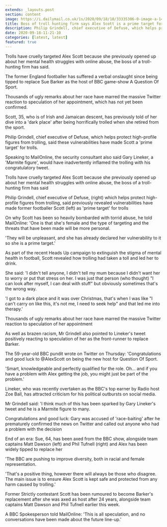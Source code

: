 ```yaml
---
extends: _layouts.post
section: content
image: https://i.dailymail.co.uk/1s/2020/09/18/10/33335306-0-image-a-14_1600422999006.jpg 
title: Boss of troll hunting firm says Alex Scott is a prime target for abuse 
description: Philip Grindell, chief executive of Defuse, which helps protect high-profile figures from trolling, told MailOnline previously disclosed battles with online abuse have made Scott a prime target. 
date: 2020-09-18-11-21-10 
categories: [latest, latest] 
featured: true 
--- 
```

Trolls have cruelly targeted Alex Scott because she previously opened up about her mental health struggles with online abuse, the boss of a troll-hunting firm has said.

The former England footballer has suffered a verbal onslaught since being tipped to replace Sue Barker as the host of BBC game-show A Question Of Sport.

Thousands of ugly remarks about her race have marred the massive Twitter reaction to speculation of her appointment, which has not yet been confirmed.

Scott, 35, who is of Irish and Jamaican descent, has previously told of her dive into a 'dark place' after being horrifically trolled when she retired from the sport.

Philip Grindell, chief executive of Defuse, which helps protect high-profile figures from trolling, said these vulnerabilities have made Scott a 'prime target' for trolls.

Speaking to MailOnline, the security consultant also said Gary Lineker, a 'Marmite figure', would have inadvertently inflamed the trolling with his congratulatory tweet.

Trolls have cruelly targeted Alex Scott because she previously opened up about her mental health struggles with online abuse, the boss of a troll-hunting firm has said 

Philip Grindell, chief executive of Defuse, (right) which helps protect high-profile figures from trolling, said previously revealed vulnerabilities have made former footballer Scott (left) as 'prime target' for trolls

On why Scott has been so heavily bombarded with torrid abuse, he told MailOnline: 'One is that she's female and the type of targeting and the threats that have been made will be more personal.

'They will be unpleasant, and she has already declared her vulnerability to it so she is a prime target.'    

As part of the recent Heads Up campaign to extinguish the stigma of mental health in football, Scott revealed how trolling had taken a toll and led her to drink.

She said: 'I didn't tell anyone, I didn't tell my mum because I didn't want her to worry or put that stress on her. I was just that person (who thought) "I can look after myself, I can deal with stuff" but obviously sometimes that's the wrong way.

'I got to a dark place and it was over Christmas, that's when I was like "I can't carry on like this, it's not me, I need to seek help" and that led me into therapy.'



Thousands of ugly remarks about her race have marred the massive Twitter reaction to speculation of her appointment

As well as brazen racism, Mr Grindell also pointed to Lineker's tweet positively reacting to speculation of her as the front-runner to replace Barker.

The 59-year-old BBC pundit wrote on Twitter on Thursday: 'Congratulations and good luck to @AlexScott on being the new host for Question Of Sport. 

'Smart, knowledgeable and perfectly qualified for the role. Oh... and if you have a problem with Alex getting the job, you might just be part of the problem.'

Lineker, who was recently overtaken as the BBC's top earner by Radio host Zoe Ball, has attracted criticism for his political outbursts on social media.

Mr Grindell said: 'I think much of this has been sparked by Gary Lineker's tweet and he is a Marmite figure to many. 

Congratulations and good luck: Gary was accused of 'race-baiting' after he prematurely confirmed the news on Twitter and called out anyone who had a problem with the decision 

End of an era: Sue, 64, has been axed from the BBC show, alongside team captains Matt Dawson (left) and Phil Tufnell (right) and Alex has been widely tipped to replace her

'The BBC are pushing to improve diversity, both in racial and female representation. 

'That's a positive thing, however there will always be those who disagree. The main issue is to ensure Alex Scott is kept safe and protected from any harm caused by trolling.' 

Former Strictly contestant Scott has been rumoured to become Barker's replacement after she was axed as host after 24 years, alongside team captains Matt Dawson and Phil Tufnell earlier this week. 

A BBC Spokesperson told MailOnline: 'This is all speculation, and no conversations have been made about the future line-up.'  

